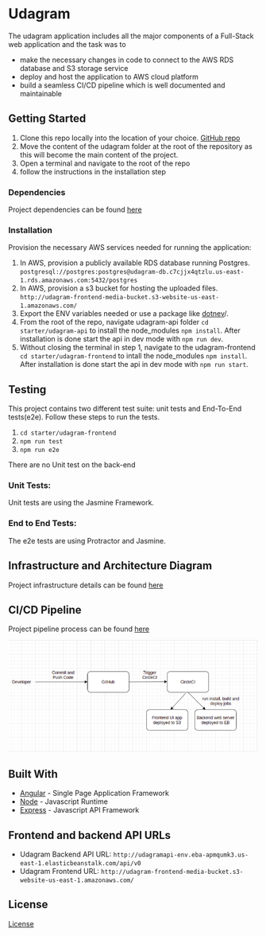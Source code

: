 # Udagram

The udagram application includes all the major components of a Full-Stack web application and the task was to
* make the necessary changes in code to connect to the AWS RDS database and S3 storage service
* deploy and host the application to AWS cloud platform
* build a seamless CI/CD pipeline which is well documented and maintainable

## Getting Started

1. Clone this repo locally into the location of your choice. [GitHub repo](https://github.com/udacity/nd0067-c4-deployment-process-project-starter) 
1. Move the content of the udagram folder at the root of the repository as this will become the main content of the project.
1. Open a terminal and navigate to the root of the repo
1. follow the instructions in the installation step

### Dependencies
Project dependencies can be found [here](./docs/APP_DEPENDENCIES.md)

### Installation

Provision the necessary AWS services needed for running the application:

1. In AWS, provision a publicly available RDS database running Postgres. `postgresql://postgres:postgres@udagram-db.c7cjjx4qtzlu.us-east-1.rds.amazonaws.com:5432/postgres`
1. In AWS, provision a s3 bucket for hosting the uploaded files. `http://udagram-frontend-media-bucket.s3-website-us-east-1.amazonaws.com/`
1. Export the ENV variables needed or use a package like [dotnev](https://www.npmjs.com/package/dotenv)/.
1. From the root of the repo, navigate udagram-api folder `cd starter/udagram-api` to install the node_modules `npm install`. After installation is done start the api in dev mode with `npm run dev`.
1. Without closing the terminal in step 1, navigate to the udagram-frontend `cd starter/udagram-frontend` to intall the node_modules `npm install`. After installation is done start the api in dev mode with `npm run start`.

## Testing

This project contains two different test suite: unit tests and End-To-End tests(e2e). Follow these steps to run the tests.

1. `cd starter/udagram-frontend`
1. `npm run test`
1. `npm run e2e`

There are no Unit test on the back-end

### Unit Tests:

Unit tests are using the Jasmine Framework.

### End to End Tests:

The e2e tests are using Protractor and Jasmine.

## Infrastructure and Architecture Diagram
Project infrastructure details can be found [here](./docs/INFRASTRUCTURE.md)

## CI/CD Pipeline
Project pipeline process can be found [here](./docs/PIPELINE_PROCESS.md)

![Pipeline](./screenshots/pipeline.png)

## Built With

- [Angular](https://angular.io/) - Single Page Application Framework
- [Node](https://nodejs.org) - Javascript Runtime
- [Express](https://expressjs.com/) - Javascript API Framework

## Frontend and backend API URLs
- Udagram Backend API URL: `http://udagramapi-env.eba-apmqumk3.us-east-1.elasticbeanstalk.com/api/v0`
- Udagram Frontend URL: `http://udagram-frontend-media-bucket.s3-website-us-east-1.amazonaws.com/`

## License

[License](LICENSE.txt)
